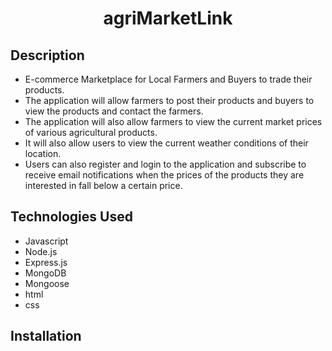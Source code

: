<h1 align="center">agriMarketLink</h1>

## Description


* E-commerce Marketplace for Local Farmers and Buyers to trade their products. 
* The application will allow farmers to post their products and buyers to view the products and contact the farmers.
* The application will also allow farmers to view the current market prices of various agricultural products.
* It will also allow users to view the current weather conditions of their location. 
* Users can also register and login to the application and subscribe to receive email notifications when the prices of the products they are interested in fall below a certain price.

## Technologies Used
- Javascript
- Node.js
- Express.js
- MongoDB
- Mongoose
- html
- css

## Installation
